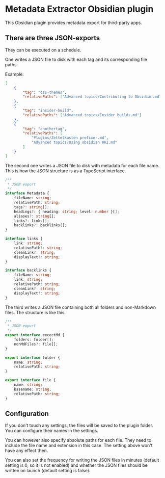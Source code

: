 # Metadata Extractor Obsidian plugin

This Obsidian plugin provides metadata export for third-party apps.

## There are three JSON-exports

They can be executed on a schedule.

One writes a JSON file to disk with each tag and its corresponding file paths.

Example:

```json
[
	{
		"tag": "css-themes",
		"relativePaths": ["Advanced topics/Contributing to Obsidian.md"]
	},
	{
		"tag": "insider-build",
		"relativePaths": ["Advanced topics/Insider builds.md"]
	},
	{
		"tag": "anothertag",
		"relativePaths": [
			"Plugins/Zettelkasten prefixer.md",
			"Advanced topics/Using obsidian URI.md"
		]
	}
]
```

The second one writes a JSON file to disk with metadata for each file name. This is how the JSON structure is as a TypeScript interface.

```ts
/**
 * JSON export
 */
interface Metadata {
	fileName: string;
	relativePath: string;
	tags?: string[];
	headings?: { heading: string; level: number }[];
	aliases?: string[];
	links?: links[];
	backlinks?: backlinks[];
}

interface links {
	link: string;
	relativePath?: string;
	cleanLink?: string;
	displayText?: string;
}

interface backlinks {
	fileName: string;
	link: string;
	relativePath: string;
	cleanLink?: string;
	displayText?: string;
}
```

The third writes a JSON file containing both all folders and non-Markdown files. The structure is like this.

```ts
/**
 * JSON export
 */
export interface excectMd {
	folders: folder[];
	nonMdFiles?: file[];
}

export interface folder {
	name: string;
	relativePath: string;
}

export interface file {
	name: string;
	basename: string;
	relativePath: string;
}
```

## Configuration

If you don't touch any settings, the files will be saved to the plugin folder. You can configure their names in the settings.

You can however also specify absolute paths for each file. They need to include the file name and extension in this case. The setting above won't have any effect then.

You can also set the frequency for writing the JSON files in minutes (default setting is 0, so it is not enabled) and whether the JSON files should be written on launch (default setting is false).
